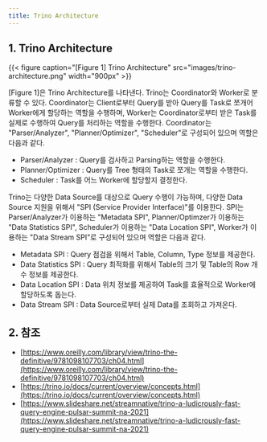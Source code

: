 ```yaml
---
title: Trino Architecture
---
```


## 1. Trino Architecture

{{< figure caption="[Figure 1] Trino Architecture" src="images/trino-architecture.png" width="900px" >}}

[Figure 1]은 Trino Architecture를 나타낸다. Trino는 Coordinator와 Worker로 분류할 수 있다. Coordinator는 Client로부터 Query를 받아 Query를 Task로 쪼개어 Worker에게 할당하는 역할을 수행하며, Worker는 Coordinator로부터 받은 Task를 실제로 수행하여 Query를 처리하는 역할을 수행한다. Coordinator는 "Parser/Analyzer", "Planner/Optimizer", "Scheduler"로 구성되어 있으며 역할은 다음과 같다.

* Parser/Analyzer : Query를 검사하고 Parsing하는 역할을 수행한다. 
* Planner/Optimizer : Query를 Tree 형태의 Task로 쪼개는 역할을 수행한다. 
* Scheduler : Task를 어느 Worker에 할당할지 결정한다.

Trino는 다양한 Data Source를 대상으로 Query 수행이 가능하며, 다양한 Data Source 지원을 위해서 "SPI (Service Provider Interface)"를 이용한다. SPI는 Parser/Analyzer가 이용하는 "Metadata SPI", Planner/Optimzer가 이용하는 "Data Statistics SPI", Scheduler가 이용하는 "Data Location SPI", Worker가 이용하는 "Data Stream SPI"로 구성되어 있으며 역할은 다음과 같다.

* Metadata SPI : Query 점검을 위해서 Table, Column, Type 정보를 제공한다.
* Data Statistics SPI : Query 최적화를 위해서 Table의 크기 및 Table의 Row 개수 정보를 제공한다.
* Data Location SPI : Data 위치 정보를 제공하여 Task를 효율적으로 Worker에 할당하도록 돕는다.
* Data Stream SPI : Data Source로부터 실제 Data를 조회하고 가져온다.

## 2. 참조

* [https://www.oreilly.com/library/view/trino-the-definitive/9781098107703/ch04.html](https://www.oreilly.com/library/view/trino-the-definitive/9781098107703/ch04.html)
* [https://trino.io/docs/current/overview/concepts.html](https://trino.io/docs/current/overview/concepts.html)
* [https://www.slideshare.net/streamnative/trino-a-ludicrously-fast-query-engine-pulsar-summit-na-2021](https://www.slideshare.net/streamnative/trino-a-ludicrously-fast-query-engine-pulsar-summit-na-2021)
